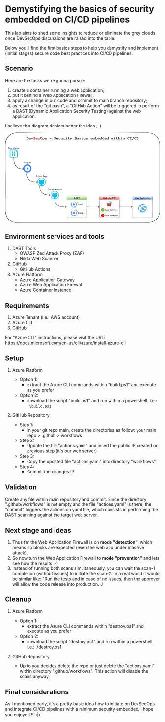 # Demystifying the basics of security embedded on CI/CD pipelines

This lab aims to shed some insights to reduce or eliminate the grey clouds once DevSecOps discussions are raised into the table.

Below you'll find the first basics steps to help you demystify and implement (initial stages) secure code best practices into CI/CD pipelines.

## Scenario
Here are the tasks we´re gonna pursue:

1. create a container running a web application;
2. put it behind a Web Application Firewall;
3. apply a change in our code and commit to main branch repository;
4. as result of the "git push", a "GitHub Action" will be triggered to perform a DAST (Dynamic Application Security Testing) against the web application.

I believe this diagram depicts better the idea ;-)

![Workflow](https://github.com/robertson-diasjr/security-labs/blob/main/Diagram.jpg)

## Environment services and tools
1. DAST Tools
    * OWASP Zed Attack Proxy (ZAP)
    * Nikto Web Scanner
2. GitHub
    * GitHub Actions
3. Azure Platform
    * Azure Application Gateway
    * Azure Web Application Firewall
    * Azure Container Instance

## Requirements
1. Azure Tenant (i.e.: AWS account)
2. Azure CLI
3. GitHub

For "Azure CLI" instructions, please visit the URL: https://docs.microsoft.com/en-us/cli/azure/install-azure-cli

## Setup
1. Azure Platform
    - Option 1:
        - extract the Azure CLI commands within "build.ps1" and execute as you prefer
    - Option 2:
        - download the script "build.ps1" and run within a powershell. I.e.: `.\build.ps1`

2. GitHub Repository
    - Step 1: 
        - In your git repo main, create the directories as follow: your main repo > .github > workflows
    - Step 2:
        - Update the file "actions.yaml" and insert the public IP created on previous step (it´s our web server)
    - Step 3:
        - Copy the updated file "actions.yaml" into directory "workflows"
    - Step 4:
        - Commit the changes !!!

## Validation
Create any file within main repository and commit. Since the directory ".github/workflows" is not empty and the file "actions.yaml" is there, the "commit" triggers the actions on yaml file, which consists in performing the DAST scanning against the target web server.

## Next stage and ideas
1. Thus far the Web Application Firewall is on **mode "detection"**, which means no blocks are expected (even the web app under massive attack).
2. So now turn the Web Application Firewall to **mode "prevention"** and lets see how the results ;-)
3. Instead of running both scans simultaneously, you can wait the scan-1 completion (without issues) to initiate the scan-2. In a real world it would be similar like: "Run the tests and in case of no issues, then the approver will allow the code release into production. J

## Cleanup
1. Azure Platform
    - Option 1:
        - extract the Azure CLI commands within "destroy.ps1" and execute as you prefer
    - Option 2:
        - download the script "destroy.ps1" and run within a powershell. I.e.: .\destroy.ps1

2. GitHub Repository
    - Up to you decides delete the repo or just delete the "actions.yaml" within directory ".github/workflows". This action will disable the scans anyway.

## Final considerations
As I mentioned early, it´s a pretty basic idea how to initiate on DevSecOps and integrate CI/CD pipelines with a minimum security embedded. I hope you enjoyed !!! :+1:
